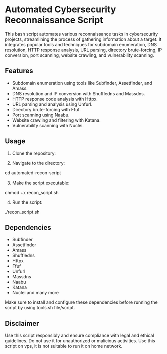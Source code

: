 # Automated Cybersecurity Reconnaissance Script

This bash script automates various reconnaissance tasks in cybersecurity projects, streamlining the process of gathering information about a target. It integrates popular tools and techniques for subdomain enumeration, DNS resolution, HTTP response analysis, URL parsing, directory brute-forcing, IP conversion, port scanning, website crawling, and vulnerability scanning.

## Features

- Subdomain enumeration using tools like Subfinder, Assetfinder, and Amass.
- DNS resolution and IP conversion with Shuffledns and Massdns.
- HTTP response code analysis with Httpx.
- URL parsing and analysis using Unfurl.
- Directory brute-forcing with Ffuf.
- Port scanning using Naabu.
- Website crawling and filtering with Katana.
- Vulnerability scanning with Nuclei.

## Usage

1. Clone the repository:


2. Navigate to the directory:


cd automated-recon-script


3. Make the script executable:


chmod +x recon_script.sh


4. Run the script:


./recon_script.sh


## Dependencies

- Subfinder
- Assetfinder
- Amass
- Shuffledns
- Httpx
- Ffuf
- Unfurl
- Massdns
- Naabu
- Katana
- Nuclei
 and many more

Make sure to install and configure these dependencies before running the script by using tools.sh file/script.


## Disclaimer
Use this script responsibly and ensure compliance with legal and ethical guidelines. Do not use it for unauthorized or malicious activities.
Use this script on vps, it is not suitable to run it on home network.
